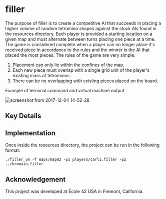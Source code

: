 # filler
The purpose of filler is to create a competitive AI that succeeds in placing a higher volume of random tetromino shapes against the stock AIs found in the resources directory. Each player is provided a starting location on a given map and must alternate between turns placing one piece at a time. The game is considered complete when a player can no longer place it's received piece in accordance to the rules and the winner is the AI that placed the most pieces. The rules of the game are very simple:

<ol>
  <li>Placement can only lie within the confines of the map.</li>
  <li>Each new piece must overlap with a single grid unit of the player's existing mass of tetrominos.</li>
  <li>There can be no overlapping with existing pieces placed on the board.</li>
</ol>

Example of terminal command and virtual machine output

![screenshot from 2017-12-04 14-52-28](https://user-images.githubusercontent.com/13093517/33580656-db83bc2e-d902-11e7-8f79-ac69380f312d.png)

## Key Details

## Implementation


Once inside the resources directory, the project can be run in the following format: 
```
./filler_vm -f maps/map02 -p1 players/carli.filler -p2 ../kromain.filler
```


## Acknowledgement

This project was developed at École 42 USA in Fremont, California.
